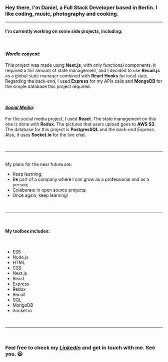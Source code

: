 ### Hey there, I'm Daniel, a Full Stack Developer based in Berlin. I like coding, music, photography and cooking.

---

#### I'm currently working on some side projects, including:

<br>

#### [_Wordle copycat_](https://github.com/danielrheck/wordle-next-js):

This project was made using **Next.js**, with only functional components. It required a fair amount of state management, and I decided to use **Recoil.js** as a global state manager combined with **React Hooks** for local state. Regarding the back-end, I used **Express** for my APIs calls and **MongoDB** for the simple database this project required.

<br>

#### [_Social Media_](https://github.com/danielrheck/social-network):

For the social media project, I used **React**. The state management on this one is done with **Redux**. The pictures that users upload goes to **AWS S3**. The database for this project is **PostgresSQL** and the back-end Express. Also, it uses **Socket.io** for the live chat.

<br>

---

<br>
My plans for the near future are:

-   Keep learning;
-   Be part of a company where I can grow as a professional and as a person;
-   Colaborate in open source projects;
-   Once again, keep learning!

<br>

---

<br>

#### My toolbox includes:

<br>

-   ES6
-   Node.js
-   HTML
-   CSS
-   Next.js
-   React
-   Express
-   Redux
-   Recoil
-   SQL
-   MongoDB
-   Socket.io

<br>

---

<br>

### Feel free to check my [_LinkedIn_](https://www.linkedin.com/in/daniel-heck-berlin/) and get in touch with me. See you. 😃
